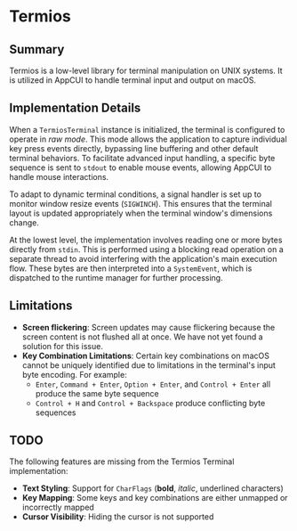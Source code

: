 # Termios

## Summary
Termios is a low-level library for terminal manipulation on UNIX systems. It is utilized in AppCUI to handle terminal input and output on macOS.

## Implementation Details
When a `TermiosTerminal` instance is initialized, the terminal is configured to operate in *raw mode*. This mode allows the application to capture individual key press events directly, bypassing line buffering and other default terminal behaviors. To facilitate advanced input handling, a specific byte sequence is sent to `stdout` to enable mouse events, allowing AppCUI to handle mouse interactions.

To adapt to dynamic terminal conditions, a signal handler is set up to monitor window resize events (`SIGWINCH`). This ensures that the terminal layout is updated appropriately when the terminal window's dimensions change.

At the lowest level, the implementation involves reading one or more bytes directly from `stdin`. This is performed using a blocking read operation on a separate thread to avoid interfering with the application's main execution flow. These bytes are then interpreted into a `SystemEvent`, which is dispatched to the runtime manager for further processing.

## Limitations
- **Screen flickering**: Screen updates may cause flickering because the screen content is not flushed all at once. We have not yet found a solution for this issue.
- **Key Combination Limitations**: Certain key combinations on macOS cannot be uniquely identified due to limitations in the terminal's input byte encoding. For example:
    - `Enter`, `Command + Enter`, `Option + Enter`, and `Control + Enter` all produce the same byte sequence
    - `Control + H` and `Control + Backspace` produce conflicting byte sequences

## TODO
The following features are missing from the Termios Terminal implementation:
- **Text Styling**: Support for `CharFlags` (**bold**, *italic*, underlined characters)
- **Key Mapping**: Some keys and key combinations are either unmapped or incorrectly mapped
- **Cursor Visibility**: Hiding the cursor is not supported
